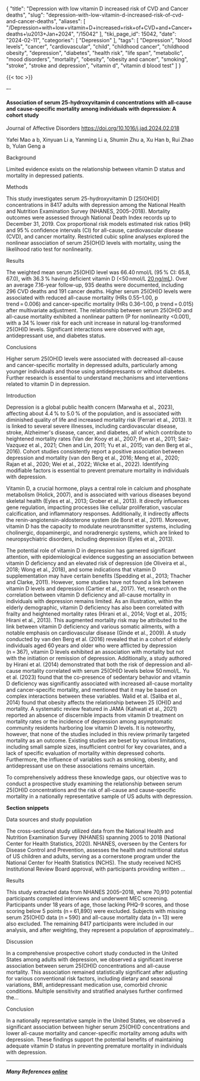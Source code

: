 {
    "title": "Depression with low vitamin D increased risk of CVD and Cancer deaths",
    "slug": "depression-with-low-vitamin-d-increased-risk-of-cvd-and-cancer-deaths",
    "aliases": [
        "/Depression+with+low+vitamin+D+increased+risk+of+CVD+and+Cancer+deaths+\u2013+Jan+2024",
        "/15042"
    ],
    "tiki_page_id": 15042,
    "date": "2024-02-11",
    "categories": [
        "Depression"
    ],
    "tags": [
        "Depression",
        "blood levels",
        "cancer",
        "cardiovascular",
        "child",
        "childhood cancer",
        "childhood obesity",
        "depression",
        "diabetes",
        "health risk",
        "life span",
        "metabolic",
        "mood disorders",
        "mortality",
        "obesity",
        "obesity and cancer",
        "smoking",
        "stroke",
        "stroke and depression",
        "vitamin d",
        "vitamin d blood test"
    ]
}


{{< toc >}}

–-

#### Association of serum 25-hydroxyvitamin d concentrations with all-cause and cause-specific mortality among individuals with depression: A cohort study

Journal of Affective Disorders https://doi.org/10.1016/j.jad.2024.02.018

Yafei Mao a b, Xinyuan Li a, Yanming Li a, Shumin Zhu a, Xu Han b, Rui Zhao b, Yulan Geng a

Background

Limited evidence exists on the relationship between vitamin D status and mortality in depressed patients.

Methods

This study investigates serum 25-hydroxyvitamin D <span>[25(OH)D]</span> concentrations in 8417 adults with depression among the National Health and Nutrition Examination Survey (NHANES, 2005–2018). Mortality outcomes were assessed through National Death Index records up to December 31, 2019. Cox proportional risk models estimated risk ratios (HR) and 95 % confidence intervals (CI) for all-cause, cardiovascular disease (CVD), and cancer mortality. Restricted cubic spline analyses explored the nonlinear association of serum 25(OH)D levels with mortality, using the likelihood ratio test for nonlinearity.

Results

The weighted mean serum 25(OH)D level was 66.40 nmol/L (95 % CI: 65.8, 67.0), with 36.3 % having deficient vitamin D (<50 nmol/L [20 ng/mL](20 ng/mL)). Over an average 7.16-year follow-up, 935 deaths were documented, including 296 CVD deaths and 191 cancer deaths. Higher serum 25(OH)D levels were associated with reduced all-cause mortality (HRs 0.55–1.00, p trend = 0.006) and cancer-specific mortality (HRs 0.36–1.00, p trend = 0.015) after multivariate adjustment. The relationship between serum 25(OH)D and all-cause mortality exhibited a nonlinear pattern (P for nonlinearity <0.001), with a 34 % lower risk for each unit increase in natural log-transformed 25(OH)D levels. Significant interactions were observed with age, antidepressant use, and diabetes status.

Conclusions

Higher serum 25(OH)D levels were associated with decreased all-cause and cancer-specific mortality in depressed adults, particularly among younger individuals and those using antidepressants or without diabetes. Further research is essential to understand mechanisms and interventions related to vitamin D in depression.

Introduction

Depression is a global public health concern (Marwaha et al., 2023), affecting about 4.4 % to 5.0 % of the population, and is associated with diminished quality of life and increased mortality risk (Ferrari et al., 2013). It is linked to several severe illnesses, including cardiovascular disease, stroke, Alzheimer's disease, cancer, and diabetes, all of which contribute to heightened mortality rates (Van der Kooy et al., 2007; Pan et al., 2011; Saiz-Vazquez et al., 2021; Chen and Lin, 2011; Yu et al., 2015; van den Berg et al., 2016). Cohort studies consistently report a positive association between depression and mortality (van den Berg et al., 2016; Meng et al., 2020; Rajan et al., 2020; Wei et al., 2022; Wicke et al., 2022). Identifying modifiable factors is essential to prevent premature mortality in individuals with depression.

Vitamin D, a crucial hormone, plays a central role in calcium and phosphate metabolism (Holick, 2007), and is associated with various diseases beyond skeletal health (Eyles et al., 2013; Grober et al., 2013). It directly influences gene regulation, impacting processes like cellular proliferation, vascular calcification, and inflammatory responses. Additionally, it indirectly affects the renin-angiotensin-aldosterone system (de Borst et al., 2011). Moreover, vitamin D has the capacity to modulate neurotransmitter systems, including cholinergic, dopaminergic, and noradrenergic systems, which are linked to neuropsychiatric disorders, including depression (Eyles et al., 2013).

The potential role of vitamin D in depression has garnered significant attention, with epidemiological evidence suggesting an association between vitamin D deficiency and an elevated risk of depression (de Oliveira et al., 2018; Wong et al., 2018), and some indications that vitamin D supplementation may have certain benefits (Spedding et al., 2013; Thacher and Clarke, 2011). However, some studies have not found a link between vitamin D levels and depression (Cartier et al., 2017). Yet, research on the correlation between vitamin D deficiency and all-cause mortality in individuals with depression remains limited. As an illustration, within the elderly demographic, vitamin D deficiency has also been correlated with frailty and heightened mortality rates (Hirani et al., 2014; Vogt et al., 2015; Hirani et al., 2013). This augmented mortality risk may be attributed to the link between vitamin D deficiency and various somatic ailments, with a notable emphasis on cardiovascular disease (Ginde et al., 2009). A study conducted by van den Berg et al. (2016) revealed that in a cohort of elderly individuals aged 60 years and older who were afflicted by depression (n = 367), vitamin D levels exhibited an association with mortality but not with the initiation or remission of depression. Additionally, a study authored by Hirani et al. (2014) demonstrated that both the risk of depression and all-cause mortality correlated with serum 25(OH)D levels below 50 nmol/L. Yu et al. (2023) found that the co-presence of sedentary behavior and vitamin D deficiency was significantly associated with increased all-cause mortality and cancer-specific mortality, and mentioned that it may be based on complex interactions between these variables. Walid et al. (Saliba et al., 2014) found that obesity affects the relationship between 25 (OH)D and mortality. A systematic review featured in JAMA (Kahwati et al., 2021) reported an absence of discernible impacts from vitamin D treatment on mortality rates or the incidence of depression among asymptomatic community residents harboring low vitamin D levels. It is noteworthy, however, that none of the studies included in this review primarily targeted mortality as an outcome. Existing studies are beset by various limitations, including small sample sizes, insufficient control for key covariates, and a lack of specific evaluation of mortality within depressed cohorts. Furthermore, the influence of variables such as smoking, obesity, and antidepressant use on these associations remains uncertain.

To comprehensively address these knowledge gaps, our objective was to conduct a prospective study examining the relationship between serum 25(OH)D concentrations and the risk of all-cause and cause-specific mortality in a nationally representative sample of US adults with depression.

 **Section snippets** 

Data sources and study population

The cross-sectional study utilized data from the National Health and Nutrition Examination Survey (NHANES) spanning 2005 to 2018 (National Center for Health Statistics, 2020). NHANES, overseen by the Centers for Disease Control and Prevention, assesses the health and nutritional status of US children and adults, serving as a cornerstone program under the National Center for Health Statistics (NCHS). The study received NCHS Institutional Review Board approval, with participants providing written …

Results

This study extracted data from NHANES 2005–2018, where 70,910 potential participants completed interviews and underwent MEC screening. Participants under 18 years of age, those lacking PHQ-9 scores, and those scoring below 5 points (n = 61,890) were excluded. Subjects with missing serum 25(OH)D data (n = 590) and all-cause mortality data (n = 13) were also excluded. The remaining 8417 participants were included in our analysis, and after weighting, they represent a population of approximately…

Discussion

In a comprehensive prospective cohort study conducted in the United States among adults with depression, we observed a significant inverse association between serum 25(OH)D concentrations and all-cause mortality. This association remained statistically significant after adjusting for various conventional risk factors, including dietary and seasonal variations, BMI, antidepressant medication use, comorbid chronic conditions. Multiple sensitivity and stratified analyses further confirmed the…

Conclusion

In a nationally representative sample in the United States, we observed a significant association between higher serum 25(OH)D concentrations and lower all-cause mortality and cancer-specific mortality among adults with depression. These findings support the potential benefits of maintaining adequate vitamin D status in preventing premature mortality in individuals with depression.

---

##### Many References [online](https://doi.org/10.1016/j.jad.2024.02.018)